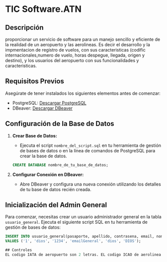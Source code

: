 # TIC Software.ATN

## Descripción
proporcionar un servicio de software para un manejo sencillo y eficiente de la realidad de un aeropuerto y las aerolineas.
Es decir el desarrollo y la impmentacion de registro de vuelos, con sus caracteristicas 
(codific internacionales,numero de vuelo,  horas despegue, llegada, origen y destino),
y los usuarios del aeropuerto con sus funcionalidades y caracteristicas. 

## Requisitos Previos
Asegúrate de tener instalados los siguientes elementos antes de comenzar:

- PostgreSQL: [Descargar PostgreSQL](https://www.postgresql.org/download/)
- DBeaver: [Descargar DBeaver](https://dbeaver.io/download/)

## Configuración de la Base de Datos
1. **Crear Base de Datos:**
   - Ejecuta el script `nombre_del_script.sql` en tu herramienta de gestión de bases de datos o en la línea de comandos de PostgreSQL para crear la base de datos.

    ```sql
    CREATE DATABASE nombre_de_tu_base_de_datos;
    ```

2. **Configurar Conexión en DBeaver:**
   - Abre DBeaver y configura una nueva conexión utilizando los detalles de tu base de datos recién creada.

## Inicialización del Admin General
Para comenzar, necesitas crear un usuario administrador general en la tabla `usuario_general`. 
Ejecuta el siguiente script SQL en tu herramienta de gestión de bases de datos:

```sql
INSERT INTO usuario_general(pasaporte, apellido, contrasena, email, nombre, tipo)
VALUES ('1', 'dios', '1234', 'emailGeneral', 'dios', 'DIOS');

## Controles
EL codigo IATA de aeropuerto son 2 letras. EL codigo ICAO de aerolinea son 3 letras y eL codigo IATA aeroinea son 2 letras
